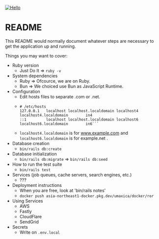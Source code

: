 [![Hello](https://github.com/seahal/demo-application-ror/actions/workflows/example.yaml/badge.svg)](https://github.com/seahal/demo-application-ror/actions/workflows/example.yaml)
# README

This README would normally document whatever steps are necessary to get the
application up and running.

Things you may want to cover:

* Ruby version
    - Just Do It => `ruby -v`
* System dependencies
    - Ruby => Ofcource, we are on Ruby.
    - Bun => We choiced use Bun as JavaScript Runtime.
* Configuration
    - Edit hosts files to separate .com or .net.
    - ```
      # /etc/hosts
      127.0.0.1   localhost localhost.localdomain localhost4 localhost4.localdomain        in4
      ::1         localhost localhost.localdomain localhost6 localhost6.localdomain        in6```
    - `localhost4.localdomain` is for www.example.com and `localhost6.localdomain` is for example.net .
* Database creation
    - `bin/rails db:create`
* Database initialization
    - `bin/rails db:migrate` => `bin/rails db:seed`
* How to run the test suite
    - `bin/rails test`
* Services (job queues, cache servers, search engines, etc.)
    - ???
* Deployment instructions
    - When you are free, look at 'bin/rails notes'
    - `docker push asia-northeast1-docker.pkg.dev/umaxica/docker/ror`
* Using Services
  * AWS
  * Fastly
  * CloudFlare
  * SendGrid
* Secrets
  * Write on `.env.local`
